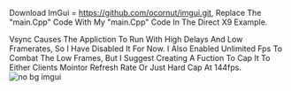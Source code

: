Download ImGui = https://github.com/ocornut/imgui.git, Replace The "main.Cpp" Code With My "main.Cpp" Code In The Direct X9 Example.

Vsync Causes The Appliction To Run With High Delays And Low Framerates, So I Have Disabled It For Now. I Also Enabled Unlimited Fps To Combat The Low Frames, But I Suggest Creating A Fuction To Cap It To Either Clients Mointor Refresh Rate Or Just Hard Cap At 144fps.
![no bg imgui](https://github.com/user-attachments/assets/2a87901a-c220-43ce-8436-aacdf506bd6a)
